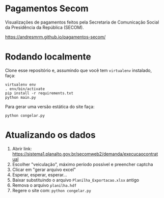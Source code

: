 # Pagamentos Secom

Visualizações de pagamentos feitos pela Secretaria de Comunicação Social da Presidência da República (SECOM).

https://andresmrm.github.io/pagamentos-secom/

# Rodando localmente

Clone esse repositório e, assumindo que você tem `virtualenv` instalado, faça:

    virtualenv env
    . env/bin/activate
    pip install -r requirements.txt
    python main.py
  
Para gerar uma versão estática do site faça:

    python congelar.py

# Atualizando os dados

1. Abrir link: https://sistema1.planalto.gov.br/secomweb2/demanda/execucaocontratual
2. Escolher "veiculação", máximo período possível e preencher captcha
3. Clicar em "gerar arquivo excel"
4. Esperar, esperar, esperar...
4. Baixar substituindo o arquivo `Planilha_Exportacao.xlsx` antigo
5. Remova o arquivo `planilha.hdf`
6. Regere o site com: `python congelar.py`
